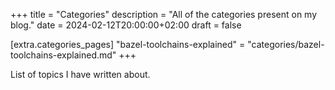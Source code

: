 +++
title = "Categories"
description = "All of the categories present on my blog."
date = 2024-02-12T20:00:00+02:00
draft = false

[extra.categories_pages]
"bazel-toolchains-explained" = "categories/bazel-toolchains-explained.md"
+++

List of topics I have written about.
